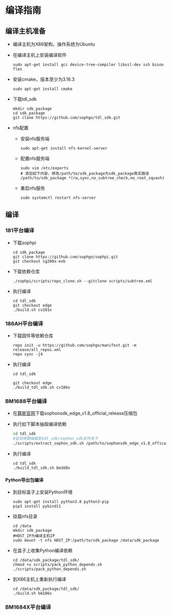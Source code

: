 # 编译指南

## 编译主机准备

* 编译主机为X86架构，操作系统为Ubuntu
* 在编译主机上安装编译软件

    ```shell
    sudo apt-get install gcc device-tree-compiler libssl-dev ssh bison flex
    ```

* 安装cmake，版本至少为3.16.3

    ```shell
    sudo apt-get install cmake
    ```

* 下载tdl_sdk

    ```shell
    mkdir sdk_package
    cd sdk_package
    git clone https://github.com/sophgo/tdl_sdk.git
    ```

* nfs配置

  * 安装nfs服务端

    ```shell
    sudo apt-get install nfs-kernel-server
    ```

  * 配置nfs服务端

    ```shell
    sudo vim /etc/exports
    # 添加如下内容，修改/path/to/sdk_package为sdk_package真实路径
    /path/to/sdk_package *(rw,sync,no_subtree_check,no_root_squash)
    ```

  * 重启nfs服务

    ```shell
    sudo systemctl restart nfs-server
    ```

## 编译

### 181平台编译

* 下载sophpi

    ```shell
    cd sdk_package
    git clone https://github.com/sophgo/sophpi.git
    git checkout sg200x-evb
    ```

* 下载依赖仓库

    ```shell
    ./sophpi/scripts/repo_clone.sh --gitclone scripts/subtree.xml
    ```

* 执行编译

    ```shell
    cd tdl_sdk
    git checkout edge
    ./build.sh cv181x
    ```

### 186AH平台编译

* 下载固件等依赖仓库

    ```shell
    repo init -u https://github.com/sophgo/manifest.git -m release/all_repos.xml
    repo sync -j4
    ```

* 执行编译

    ```shell
    cd tdl_sdk

    git checkout edge
    ./build_tdl_sdk.sh cv186x

    ```

### BM1688平台编译

* 在[算能官网](https://developer.sophgo.com/site/index/material/92/all.html)下载sophonsdk_edge_v1.8_official_release压缩包
* 执行如下脚本抽取编译依赖

    ```sh
    cd tdl_sdk
    #会将依赖抽取到tdl_sdk/sophon_sdk文件夹下
    ./scripts/extract_sophon_sdk.sh /path/to/sophonsdk_edge_v1.8_offical_release.zip
    ```

* 执行编译

    ```shell
    cd tdl_sdk
    ./build_tdl_sdk.sh bm168x
    ```

#### Python导出包编译

* 到目标盒子上安装Python环境

    ```shell
    sudo apt-get install python3.8 python3-pip
    pip3 install pybind11
    ```

* 挂载nfs目录

    ```shell
    cd /data
    mkdir sdk_package
    #HOST_IP为编译主机IP
    sudo mount -t nfs HOST_IP:/path/to/sdk_package /data/sdk_package
    ```

* 在盒子上收集Python编译依赖

    ```shell
    cd /data/sdk_package/tdl_sdk/
    chmod +x scripts/pack_python_depends.sh
    ./scripts/pack_python_depends.sh
    ```

* 到X86主机上重新执行编译

    ```shell
    cd /data/sdk_package/tdl_sdk/
    ./build.sh bm186x
    ```

### BM1684X平台编译
